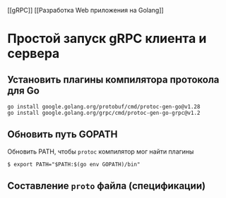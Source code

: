[[gRPC]]
[[Разработка Web приложения на Golang]]

# Простой запуск gRPC клиента и сервера

## Установить плагины компилятора протокола для Go
```shell
go install google.golang.org/protobuf/cmd/protoc-gen-go@v1.28
go install google.golang.org/grpc/cmd/protoc-gen-go-grpc@v1.2
```

## Обновить путь GOPATH
Обновить PATH, чтобы `protoc` компилятор мог найти плагины
```shell
$ export PATH="$PATH:$(go env GOPATH)/bin"
```

## Составление `proto` файла (спецификации)
